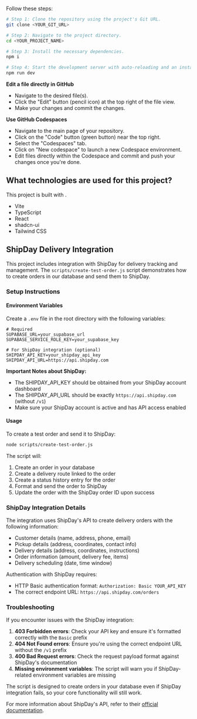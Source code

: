 Follow these steps:

```sh
# Step 1: Clone the repository using the project's Git URL.
git clone <YOUR_GIT_URL>

# Step 2: Navigate to the project directory.
cd <YOUR_PROJECT_NAME>

# Step 3: Install the necessary dependencies.
npm i

# Step 4: Start the development server with auto-reloading and an instant preview.
npm run dev
```

**Edit a file directly in GitHub**

- Navigate to the desired file(s).
- Click the "Edit" button (pencil icon) at the top right of the file view.
- Make your changes and commit the changes.

**Use GitHub Codespaces**

- Navigate to the main page of your repository.
- Click on the "Code" button (green button) near the top right.
- Select the "Codespaces" tab.
- Click on "New codespace" to launch a new Codespace environment.
- Edit files directly within the Codespace and commit and push your changes once you're done.

## What technologies are used for this project?

This project is built with .

- Vite
- TypeScript
- React
- shadcn-ui
- Tailwind CSS

## ShipDay Delivery Integration

This project includes integration with ShipDay for delivery tracking and management. The `scripts/create-test-order.js` script demonstrates how to create orders in our database and send them to ShipDay.

### Setup Instructions

#### Environment Variables

Create a `.env` file in the root directory with the following variables:

```
# Required
SUPABASE_URL=your_supabase_url
SUPABASE_SERVICE_ROLE_KEY=your_supabase_key

# For ShipDay integration (optional)
SHIPDAY_API_KEY=your_shipday_api_key
SHIPDAY_API_URL=https://api.shipday.com
```

**Important Notes about ShipDay:**
- The SHIPDAY_API_KEY should be obtained from your ShipDay account dashboard
- The SHIPDAY_API_URL should be exactly `https://api.shipday.com` (without `/v1`)
- Make sure your ShipDay account is active and has API access enabled

#### Usage

To create a test order and send it to ShipDay:

```bash
node scripts/create-test-order.js
```

The script will:
1. Create an order in your database
2. Create a delivery route linked to the order
3. Create a status history entry for the order
4. Format and send the order to ShipDay
5. Update the order with the ShipDay order ID upon success

### ShipDay Integration Details

The integration uses ShipDay's API to create delivery orders with the following information:

- Customer details (name, address, phone, email)
- Pickup details (address, coordinates, contact info)
- Delivery details (address, coordinates, instructions)
- Order information (amount, delivery fee, items)
- Delivery scheduling (date, time window)

Authentication with ShipDay requires:
- HTTP Basic authentication format: `Authorization: Basic YOUR_API_KEY`
- The correct endpoint URL: `https://api.shipday.com/orders`

### Troubleshooting

If you encounter issues with the ShipDay integration:

1. **403 Forbidden errors**: Check your API key and ensure it's formatted correctly with the `Basic` prefix
2. **404 Not Found errors**: Ensure you're using the correct endpoint URL without the `/v1` prefix
3. **400 Bad Request errors**: Check the request payload format against ShipDay's documentation
4. **Missing environment variables**: The script will warn you if ShipDay-related environment variables are missing

The script is designed to create orders in your database even if ShipDay integration fails, so your core functionality will still work.

For more information about ShipDay's API, refer to their [official documentation](https://docs.shipday.com/reference/authentication).
